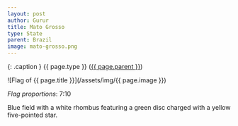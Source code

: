 ```yaml
---
layout: post
author: Gurur
title: Mato Grosso
type: State
parent: Brazil
image: mato-grosso.png
---
```

{: .caption }
{{ page.type }} ([{{ page.parent }}](/2019/03/30/bosnia-and-herzegovina.html))

![Flag of {{ page.title }}](/assets/img/{{ page.image }})

*Flag proportions*: 7:10

Blue field with a white rhombus featuring a green disc charged with a yellow five-pointed star.